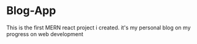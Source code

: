 # Blog-App
This is the first MERN react project i created. it's my personal blog on my progress on web development
